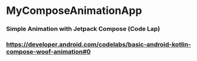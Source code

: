 # MyComposeAnimationApp
###  Simple Animation with Jetpack Compose (Code Lap) 
###  https://developer.android.com/codelabs/basic-android-kotlin-compose-woof-animation#0
